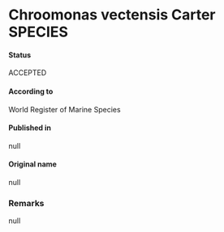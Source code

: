 Chroomonas vectensis Carter SPECIES
=======

#### Status
ACCEPTED

#### According to
World Register of Marine Species

#### Published in
null

#### Original name
null

### Remarks
null
